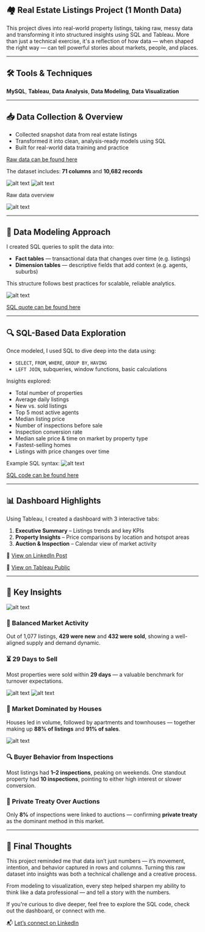 ## 🏘️ Real Estate Listings Project (1 Month Data)

This project dives into real-world property listings, taking raw, messy data and transforming it into structured insights using SQL and Tableau. More than just a technical exercise, it's a reflection of how data — when shaped the right way — can tell powerful stories about markets, people, and places.

---

## 🛠️ Tools & Techniques

**MySQL**, **Tableau**, **Data Analysis**, **Data Modeling**, **Data Visualization**

---

## 📥 Data Collection & Overview

* Collected snapshot data from real estate listings
* Transformed it into clean, analysis-ready models using SQL
* Built for real-world data training and practice

[Raw data can be found here](src/raw_tbl.csv)

The dataset includes: **71 columns** and **10,682 records**

![alt text](img/image-12.png)
![alt text](img/image-4.png)

Raw data overview

![alt text](img/image-14.png)

---

## 🧱 Data Modeling Approach

I created SQL queries to split the data into:

* **Fact tables** — transactional data that changes over time (e.g. listings)
* **Dimension tables** — descriptive fields that add context (e.g. agents, suburbs)

This structure follows best practices for scalable, reliable analytics.

![alt text](img/image-15.png)

[SQL quote can be found here](./real_estate_data_model.sql)

---

## 🔍 SQL-Based Data Exploration

Once modeled, I used SQL to dive deep into the data using:

* `SELECT`, `FROM`, `WHERE`, `GROUP BY`, `HAVING`
* `LEFT JOIN`, subqueries, window functions, basic calculations

Insights explored:

* Total number of properties
* Average daily listings
* New vs. sold listings
* Top 5 most active agents
* Median listing price
* Number of inspections before sale
* Inspection conversion rate
* Median sale price & time on market by property type
* Fastest-selling homes
* Listings with price changes over time

Example SQL syntax:
![alt text](img/image-5.png)


[SQL code can be found here](src/real_estate_data_model.sql)

---

## 📊 Dashboard Highlights

Using Tableau, I created a dashboard with 3 interactive tabs:

1. **Executive Summary** – Listings trends and key KPIs
2. **Property Insights** – Price comparisons by location and hotspot areas
3. **Auction & Inspection** – Calendar view of market activity

🔗 [View on LinkedIn Post](https://www.linkedin.com/feed/update/urn:li:activity:7339201532086689795/)

🔗 [View on Tableau Public](https://public.tableau.com/app/profile/tien.le2550/viz/real_estate_dashboard_17476316458810_17490860210760/DashboardKPI)

---

## 📌 Key Insights

![alt text](img/image-6.png)

### 🔄 Balanced Market Activity

Out of 1,077 listings, **429 were new** and **432 were sold**, showing a well-aligned supply and demand dynamic.

### ⏳ 29 Days to Sell

Most properties were sold within **29 days** — a valuable benchmark for turnover expectations.

![alt text](img/image-9.png)
![alt text](img/image-10.png)

### 🏡 Market Dominated by Houses

Houses led in volume, followed by apartments and townhouses — together making up **88% of listings** and **91% of sales**.

![alt text](img/image-11.png)

### 🔍 Buyer Behavior from Inspections

Most listings had **1–2 inspections**, peaking on weekends. One standout property had **10 inspections**, pointing to either high interest or slower conversion.

### 🔨 Private Treaty Over Auctions

Only **8%** of inspections were linked to auctions — confirming **private treaty** as the dominant method in this market.

---

## 🚀 Final Thoughts

This project reminded me that data isn’t just numbers — it’s movement, intention, and behavior captured in rows and columns. Turning this raw dataset into insights was both a technical challenge and a creative process.

From modeling to visualization, every step helped sharpen my ability to think like a data professional — and tell a story with the numbers.

If you're curious to dive deeper, feel free to explore the SQL code, check out the dashboard, or connect with me.

📬 [Let’s connect on LinkedIn](https://www.linkedin.com/in/aimeele97/)
